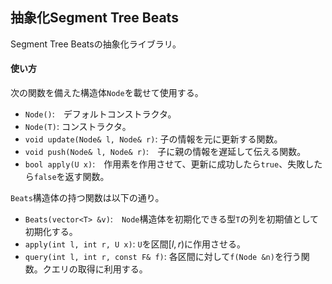 ## 抽象化Segment Tree Beats

Segment Tree Beatsの抽象化ライブラリ。

#### 使い方

次の関数を備えた構造体`Node`を載せて使用する。

- `Node()`:　デフォルトコンストラクタ。
- `Node(T)`: コンストラクタ。
- `void update(Node& l, Node& r)`: 子の情報を元に更新する関数。
- `void push(Node& l, Node& r)`:　子に親の情報を遅延して伝える関数。
- `bool apply(U x)`:　作用素を作用させて、更新に成功したら`true`、失敗したら`false`を返す関数。

`Beats`構造体の持つ関数は以下の通り。

- `Beats(vector<T> &v)`:　`Node`構造体を初期化できる型`T`の列を初期値として初期化する。
- `apply(int l, int r, U x)`: `U`を区間$[l, r)$に作用させる。
- `query(int l, int r, const F& f)`: 各区間に対して`f(Node &n)`を行う関数。クエリの取得に利用する。
